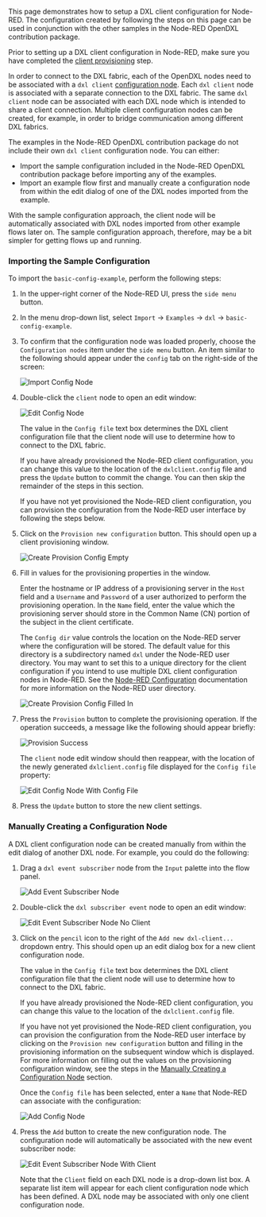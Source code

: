 This page demonstrates how to setup a DXL client configuration for Node-RED. The
configuration created by following the steps on this page can be used in
conjunction with the other samples in the Node-RED OpenDXL contribution package.

Prior to setting up a DXL client configuration in Node-RED, make sure you have
completed the 
[client provisioning](https://opendxl.github.io/opendxl-client-javascript/jsdoc/tutorial-provisioning.html)
step.

In order to connect to the DXL fabric, each of the OpenDXL nodes need to be
associated with a `dxl client`
[configuration node](https://nodered.org/docs/creating-nodes/config-nodes). Each
`dxl client` node is associated with a separate connection to the DXL fabric.
The same `dxl client` node can be associated with each DXL node which is
intended to share a client connection. Multiple client configuration nodes can
be created, for example, in order to bridge communication among different DXL
fabrics.

The examples in the Node-RED OpenDXL contribution package do not include their
own `dxl client` configuration node. You can either:

* Import the sample configuration included in the Node-RED OpenDXL contribution
  package before importing any of the examples.
* Import an example flow first and manually create a configuration node from
  within the edit dialog of one of the DXL nodes imported from the example.
  
With the sample configuration approach, the client node will be automatically
associated with DXL nodes imported from other example flows later on. The sample
configuration approach, therefore, may be a bit simpler for getting flows up and
running.
   
### Importing the Sample Configuration

To import the `basic-config-example`, perform the following steps:

1. In the upper-right corner of the Node-RED UI, press the `side menu` button. 

1. In the menu drop-down list, select
   `Import` &rarr; `Examples` &rarr; `dxl` &rarr; `basic-config-example`.
   
1. To confirm that the configuration node was loaded properly, choose the
   `Configuration nodes` item under the `side menu` button. An item similar
   to the following should appear under the `config` tab on the right-side
   of the screen:
   
   ![Import Config Node](images/import-config-node.png)
   
1. Double-click the `client` node to open an edit window:

   ![Edit Config Node](images/edit-config-node.png)

   The value in the `Config file` text box determines the DXL client
   configuration file that the client node will use to determine how to connect
   to the DXL fabric.
   
   If you have already provisioned the Node-RED client
   configuration, you can change this value to the location of the
   `dxlclient.config` file and press the `Update` button to commit the change.
   You can then skip the remainder of the steps in this section.
   
   If you have not yet provisioned the Node-RED client configuration, you can
   provision the configuration from the Node-RED user interface by following
   the steps below.
   
1. Click on the `Provision new configuration` button. This should open up a
   client provisioning window.
      
   ![Create Provision Config Empty](images/create-provision-config-empty.png)
 
1. Fill in values for the provisioning properties in the window.

   Enter the hostname or IP address of a
   provisioning server in the `Host` field and a `Username` and `Password`
   of a user authorized to perform the provisioning operation. In the `Name`
   field, enter the value which the provisioning server should store in the
   Common Name (CN) portion of the subject in the client certificate.
   
   The `Config dir` value controls the location on the Node-RED server where
   the configuration will be stored. The default value for this directory is
   a subdirectory named `dxl` under the Node-RED user directory. You may want
   to set this to a unique directory for the client configuration if you
   intend to use multiple DXL client configuration nodes in Node-RED. See
   the [Node-RED Configuration](https://nodered.org/docs/configuration)
   documentation for more information on the Node-RED user directory.
   
   ![Create Provision Config Filled In](images/create-provision-config-filled-in.png)
 
1. Press the `Provision` button to complete the provisioning operation. If the
   operation succeeds, a message like the following should appear briefly:
   
   ![Provision Success](images/provision-success.png)

   The `client` node edit window should then reappear, with the location of the
   newly generated `dxlclient.config` file displayed for the `Config file`
   property:
   
   ![Edit Config Node With Config File](images/edit-config-node-config-file.png)
    
1. Press the `Update` button to store the new client settings.

### Manually Creating a Configuration Node
   
A DXL client configuration node can be created manually from within the edit
dialog of another DXL node. For example, you could do the following:

1. Drag a `dxl event subscriber` node from the `Input` palette into the flow
   panel.

   ![Add Event Subscriber Node](images/add-event-subscriber-node.png)

1. Double-click the `dxl subscriber event` node to open an edit window:

   ![Edit Event Subscriber Node No Client](images/edit-event-subscriber-node-no-client.png)

1. Click on the `pencil` icon to the right of the `Add new dxl-client...`
   dropdown entry. This should open up an edit dialog box for a new client
   configuration node.

   The value in the `Config file` text box determines the DXL client
   configuration file that the client node will use to determine how to connect
   to the DXL fabric.
   
   If you have already provisioned the Node-RED client
   configuration, you can change this value to the location of the
   `dxlclient.config` file.
   
   If you have not yet provisioned the Node-RED client configuration, you can
   provision the configuration from the Node-RED user interface by clicking on
   the `Provision new configuration` button and filling in the provisioning
   information on the subsequent window which is displayed. For more information
   on filling out the values on the provisioning configuration window, see the
   steps in the
   [Manually Creating a Configuration Node](#manually-creating-a-configuration-node)
   section.
    
   Once the `Config file` has been selected, enter a `Name` that Node-RED can
   associate with the configuration:
   
   ![Add Config Node](images/add-config-node.png)
   
1. Press the `Add` button to create the new configuration node. The
   configuration node will automatically be associated with the new event
   subscriber node:

   ![Edit Event Subscriber Node With Client](images/edit-event-subscriber-node-with-client.png)

   Note that the `Client` field on each DXL node is a drop-down list box. A
   separate list item will appear for each client configuration node which has
   been defined. A DXL node may be associated with only one client configuration
   node.
